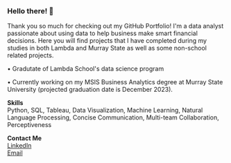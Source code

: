 ### Hello there! 👋

Thank you so much for checking out my GitHub Portfolio! I'm a data analyst passionate about using data to help business make smart financial decisions. Here you will find projects that I have completed during my studies in both Lambda and Murray State as well as some non-school related projects.

• Gradutate of Lambda School's data science program

• Currently working on my MSIS Business Analytics degree at Murray State University (projected graduation date is December 2023).

**Skills**\
Python, SQL, Tableau, Data Visualization, Machine Learning, Natural Language Processing, Concise Communication, Multi-team Collaboration, Perceptiveness

**Contact Me**\
[LinkedIn](https://www.linkedin.com/in/bbrauserds/)  
[Email](mailto:bbrauser@gmail.com)

